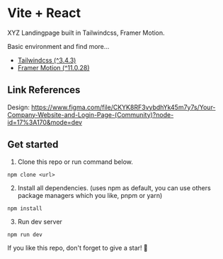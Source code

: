 # Vite + React

XYZ Landingpage built in Tailwindcss, Framer Motion.

Basic environment and find more...

- [Tailwindcss (^3.4.3)](https://tailwindcss.com/)
- [Framer Motion (^11.0.28)](https://www.framer.com/)
  
## Link References

Design: https://www.figma.com/file/CKYK8RF3vybdhYk45m7y7s/Your-Company-Website-and-Login-Page-(Community)?node-id=17%3A170&mode=dev

## Get started

1. Clone this repo or run command below.

```
npm clone <url>
```

2. Install all dependencies. (uses npm as default, you can use others package managers which you like, pnpm or yarn)

```
npm install
```

3. Run dev server

```
npm run dev
```

If you like this repo, don't forget to give a star! :star2:
